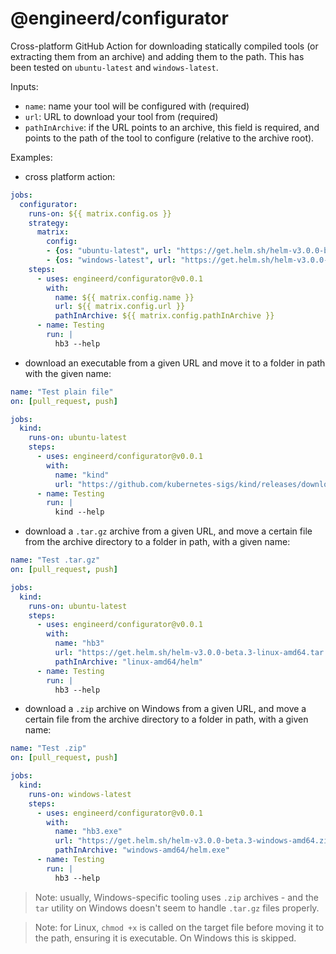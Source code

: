 # @engineerd/configurator

Cross-platform GitHub Action for downloading statically compiled tools (or extracting them from an archive) and adding them to the path.
This has been tested on `ubuntu-latest` and `windows-latest`.

Inputs:

- `name`: name your tool will be configured with (required)
- `url`: URL to download your tool from (required)
- `pathInArchive`: if the URL points to an archive, this field is required, and points to the path of the tool to configure (relative to the archive root).


Examples:

- cross platform action:

```yaml
jobs:
  configurator:
    runs-on: ${{ matrix.config.os }}
    strategy:
      matrix:
        config:
        - {os: "ubuntu-latest", url: "https://get.helm.sh/helm-v3.0.0-beta.3-linux-amd64.tar.gz", name: "hb3", pathInArchive: "linux-amd64/helm" }
        - {os: "windows-latest", url: "https://get.helm.sh/helm-v3.0.0-beta.3-windows-amd64.zip", name: "hb3.exe", pathInArchive: "windows-amd64/helm.exe" }
    steps:
      - uses: engineerd/configurator@v0.0.1
        with:
          name: ${{ matrix.config.name }}
          url: ${{ matrix.config.url }}
          pathInArchive: ${{ matrix.config.pathInArchive }}
      - name: Testing
        run: |
          hb3 --help
```


- download an executable from a given URL and move it to a folder in path with the given name:

```yaml
name: "Test plain file"
on: [pull_request, push]

jobs:
  kind:
    runs-on: ubuntu-latest
    steps:
      - uses: engineerd/configurator@v0.0.1
        with:
          name: "kind"
          url: "https://github.com/kubernetes-sigs/kind/releases/download/v0.5.1/kind-linux-amd64"
      - name: Testing
        run: |
          kind --help
```

- download a `.tar.gz` archive from a given URL, and move a certain file from the archive directory to a folder in path, with a given name:

```yaml
name: "Test .tar.gz"
on: [pull_request, push]

jobs:
  kind:
    runs-on: ubuntu-latest
    steps:
      - uses: engineerd/configurator@v0.0.1
        with:
          name: "hb3"
          url: "https://get.helm.sh/helm-v3.0.0-beta.3-linux-amd64.tar.gz"
          pathInArchive: "linux-amd64/helm"
      - name: Testing
        run: |
          hb3 --help
```

- download a `.zip` archive on Windows from a given URL, and move a certain file from the archive directory to a folder in path, with a given name:

```yaml
name: "Test .zip"
on: [pull_request, push]

jobs:
  kind:
    runs-on: windows-latest
    steps:
      - uses: engineerd/configurator@v0.0.1
        with:
          name: "hb3.exe"
          url: "https://get.helm.sh/helm-v3.0.0-beta.3-windows-amd64.zip"
          pathInArchive: "windows-amd64/helm.exe"
      - name: Testing
        run: |
          hb3 --help
```

> Note: usually, Windows-specific tooling uses `.zip` archives - and the `tar` utility on Windows doesn't seem to handle `.tar.gz` files properly.

> Note: for Linux, `chmod +x` is called on the target file before moving it to the path, ensuring it is executable. On Windows this is skipped.